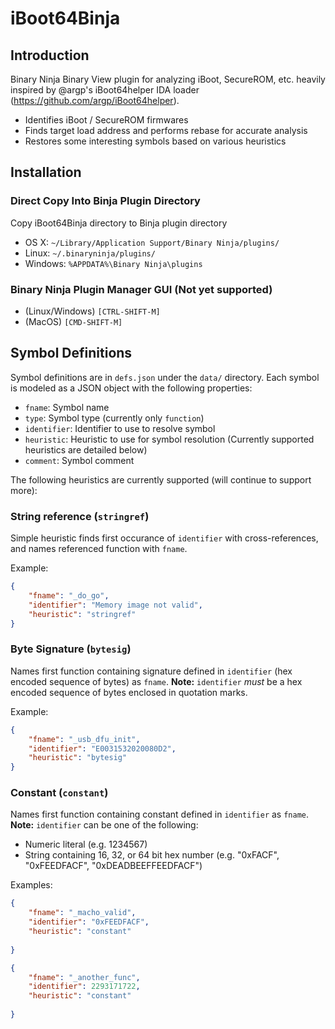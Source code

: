 # iBoot64Binja

## Introduction
Binary Ninja Binary View plugin for analyzing iBoot, SecureROM, etc. heavily inspired by @argp's iBoot64helper IDA loader (https://github.com/argp/iBoot64helper).

- Identifies iBoot / SecureROM firmwares
- Finds target load address and performs rebase for accurate analysis
- Restores some interesting symbols based on various heuristics

## Installation

### Direct Copy Into Binja Plugin Directory

Copy iBoot64Binja directory to Binja plugin directory
- OS X: `~/Library/Application Support/Binary Ninja/plugins/`
- Linux: `~/.binaryninja/plugins/`
- Windows: `%APPDATA%\Binary Ninja\plugins`

### Binary Ninja Plugin Manager GUI (Not yet supported)

- (Linux/Windows) `[CTRL-SHIFT-M]`
- (MacOS) `[CMD-SHIFT-M]`


## Symbol Definitions

Symbol definitions are in `defs.json` under the `data/` directory. Each symbol is modeled as a JSON object with the following properties:

- `fname`: Symbol name
- `type`: Symbol type (currently only `function`)
- `identifier`: Identifier to use to resolve symbol
- `heuristic`: Heuristic to use for symbol resolution (Currently supported heuristics are detailed below)
- `comment`: Symbol comment

The following heuristics are currently supported (will continue to support more):

### String reference (`stringref`)
Simple heuristic finds first occurance of `identifier` with cross-references, and names referenced function with `fname`.

Example:
```json
{
    "fname": "_do_go",
    "identifier": "Memory image not valid",
    "heuristic": "stringref"
}
```

### Byte Signature (`bytesig`)
Names first function containing signature defined in `identifier` (hex encoded sequence of bytes) as `fname`.
**Note:** `identifier` _must_ be a hex encoded sequence of bytes enclosed in quotation marks.

Example:
```json
{
    "fname": "_usb_dfu_init",
    "identifier": "E0031532020080D2",
    "heuristic": "bytesig"
}
```

### Constant (`constant`)
Names first function containing constant defined in `identifier` as `fname`.
**Note:** `identifier` can be one of the following:
- Numeric literal (e.g. 1234567)
- String containing 16, 32, or 64 bit hex number (e.g. "0xFACF", "0xFEEDFACF", "0xDEADBEEFFEEDFACF")

Examples:
```json
{
    "fname": "_macho_valid",
    "identifier": "0xFEEDFACF",
    "heuristic": "constant"
                
}
```
```json
{
    "fname": "_another_func",
    "identifier": 2293171722,
    "heuristic": "constant"
                
}
```


